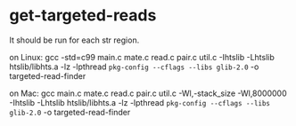 # get-targeted-reads

It should be run for each str region.

on Linux:
gcc -std=c99 main.c mate.c read.c pair.c util.c -Ihtslib -Lhtslib htslib/libhts.a -lz -lpthread `pkg-config --cflags --libs glib-2.0` -o targeted-read-finder

on Mac:
gcc main.c mate.c read.c pair.c util.c -Wl,-stack_size -Wl,8000000 -Ihtslib -Lhtslib htslib/libhts.a -lz -lpthread `pkg-config --cflags --libs glib-2.0` -o targeted-read-finder

